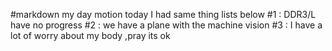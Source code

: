 #markdown my day motion
today I had same thing lists below
#1 : DDR3/L have no progress
#2 : we have a plane with the machine vision
#3 : I have a lot of worry about my body ,pray its ok
